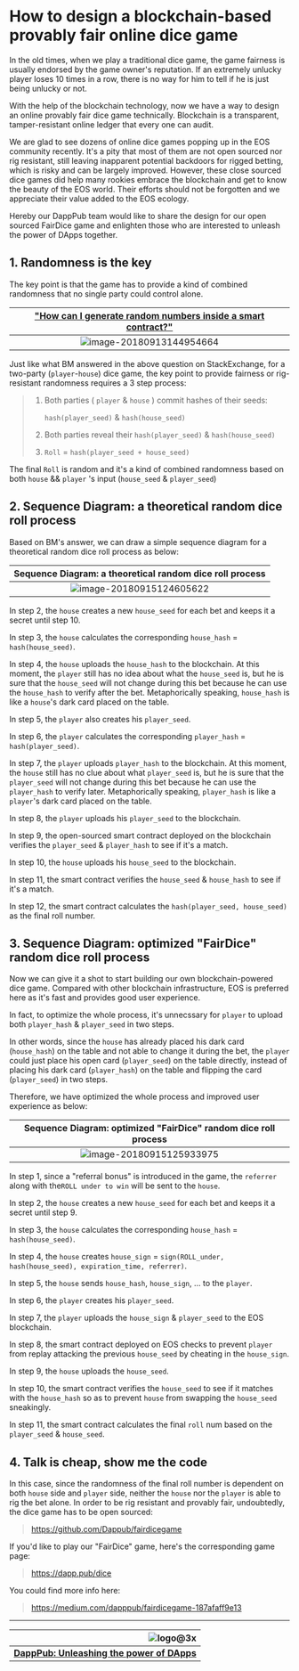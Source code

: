 # How to design a blockchain-based provably fair online dice game

In the old times, when we play a traditional dice game, the game fairness is usually endorsed by the game owner's reputation. If an extremely unlucky player loses 10 times in a row, there is no way for him to tell if he is just being unlucky or not.

With the help of the blockchain technology, now we have a way to design an online provably fair dice game technically. Blockchain is a transparent, tamper-resistant online ledger that every one can audit.

We are glad to see dozens of online dice games popping up in the EOS community recently. It's a pity that most of them are not open sourced nor rig resistant, still leaving inapparent potential backdoors for rigged betting, which is risky and can be largely improved. However, these close sourced dice games did help many rookies embrace the blockchain and get to know the beauty of the EOS world. Their efforts should not be forgotten and we appreciate their value added to the EOS ecology.

Hereby our DappPub team would like to share the design for our open sourced FairDice game and enlighten those who are interested to unleash the power of DApps together.



## 1. Randomness is the key

The key point is that the game has to provide a kind of combined randomness that no single party could control alone.

| ["How can I generate random numbers inside a smart contract?"](https://eosio.stackexchange.com/questions/41/how-can-i-generate-random-numbers-inside-a-smart-contract) |
| :----------------------------------------------------------: |
| ![image-20180913144954664](https://raw.githubusercontent.com/Dappub/fairdicegame/master/img/bm.png) |

Just like what BM answered in the above question on StackExchange, for a two-party (```player```-```house```) dice game, the key point to provide fairness or rig-resistant randomness requires a 3 step process:

> 1. Both parties  (  ```player``` & ```house```  ) commit hashes of their seeds:
>
>    ```hash(player_seed)```  &   ```hash(house_seed)```
>
> 2. Both parties reveal their ```hash(player_seed)```  &  ```hash(house_seed)```
>
> 3. ```Roll``` = ```hash(player_seed + house_seed)```

The final ```Roll``` is random and it's a kind of combined randomness based on both ```house``` &&  ```player``` 's input (```house_seed```  &  ```player_seed```)



## 2. Sequence Diagram: a theoretical random dice roll process

Based on BM's answer, we can draw a simple sequence diagram for a theoretical
random dice roll process as below:

|   Sequence Diagram: a theoretical random dice roll process   |
| :----------------------------------------------------------: |
| ![image-20180915124605622](https://raw.githubusercontent.com/Dappub/fairdicegame/master/img/theoretical.png) |

In step 2, the ```house``` creates a new ```house_seed``` for each bet and keeps it a secret until step 10.

In step 3, the ```house``` calculates the corresponding ```house_hash``` =  ```hash(house_seed)```.

In step 4, the ```house``` uploads the  ```house_hash``` to the blockchain. At this moment, the ```player``` still has no idea about what the ```house_seed``` is, but he is sure that the ```house_seed``` will not change during this bet because he can use the  ```house_hash``` to verify after the bet. Metaphorically speaking, ```house_hash``` is like a ```house```'s dark card placed on the table.

In step 5, the ```player``` also creates his ```player_seed```.

In step 6, the ```player``` calculates the corresponding ```player_hash``` = ```hash(player_seed)```.

In step 7, the ```player``` uploads ```player_hash``` to the blockchain. At this moment, the ```house``` still has no clue about what ```player_seed``` is, but he is sure that the ```player_seed``` will not change during this bet because he can use the ```player_hash``` to verify later. Metaphorically speaking, ```player_hash``` is like a ```player```'s dark card placed on the table.

In step 8, the ```player``` uploads his ```player_seed``` to the blockchain.

In step 9, the open-sourced smart contract deployed on the blockchain verifies the ```player_seed``` & ```player_hash``` to see if it's a match.

In step 10, the ```house``` uploads his ```house_seed``` to the blockchain.

In step 11, the smart contract verifies the ```house_seed``` & ```house_hash``` to see if it's a match.

In step 12, the smart contract calculates the ```hash(player_seed, house_seed)``` as the final roll number.



## 3. Sequence Diagram: optimized "FairDice" random dice roll process

Now we can give it a shot to start building our own blockchain-powered dice game. Compared with other blockchain infrastructure, EOS is preferred here as it's fast and provides good user experience.

In fact, to optimize the whole process, it's unnecssary for ```player``` to upload both ```player_hash``` & ```player_seed``` in two steps.

In other words, since the ```house``` has already placed his dark card (```house_hash```) on the table and not able to change it during the bet, the ```player``` could just place his open card (```player_seed```) on the table directly, instead of placing his dark card (```player_hash```) on the table and flipping the card (```player_seed```) in two steps.

Therefore, we have optimized the whole process and improved user experience as below:

| Sequence Diagram: optimized "FairDice" random dice roll process |
| :----------------------------------------------------------: |
| ![image-20180915125933975](https://raw.githubusercontent.com/Dappub/fairdicegame/master/img/optimized.png) |

In step 1, since a "referral bonus" is introduced in the game, the ```referrer``` along with the```ROLL under to win``` will be sent to the ```house```.

In step 2, the ```house``` creates a new ```house_seed``` for each bet and keeps it a secret until step 9.

In step 3, the ```house``` calculates the corresponding ```house_hash``` =  ```hash(house_seed)```.

In step 4, the ```house``` creates ```house_sign``` = ```sign(ROLL_under, hash(house_seed), expiration_time, referrer)```.

In step 5, the ```house``` sends ```house_hash```, ```house_sign```, ... to the ```player```.

In step 6, the ```player``` creates his ```player_seed```.

In step 7, the ```player``` uploads the ```house_sign``` & ```player_seed``` to the EOS blockchain.

In step 8, the smart contract deployed on EOS checks to prevent ```player``` from replay attacking the previous ```house_seed``` by cheating in the ```house_sign```.

In step 9, the ```house``` uploads the ```house_seed```.

In step 10, the smart contract verifies the ```house_seed``` to see if it matches with the ```house_hash``` so as to prevent ```house``` from swapping the ```house_seed``` sneakingly.

In step 11, the smart contract calculates the final ```roll``` num based on the ```player_seed``` & ```house_seed```.



## 4. Talk is cheap, show me the code

In this case, since the randomness of the final roll number is dependent on both ```house``` side and ```player``` side, neither the ```house``` nor the ```player``` is able to rig the bet alone. In order to be rig resistant and provably fair, undoubtedly, the dice game has to be open sourced:

> https://github.com/Dappub/fairdicegame

If you'd like to play our "FairDice" game, here's the corresponding game page:

> https://dapp.pub/dice

You could find more info here:

> https://medium.com/dapppub/fairdicegame-187afaff9e13



------



| ![logo@3x](https://raw.githubusercontent.com/Dappub/fairdicegame/master/img/logo.png) |
| -----------------------------------------------------------: |
| [**DappPub: Unleashing the power of DApps**](https://dapp.pub) |
